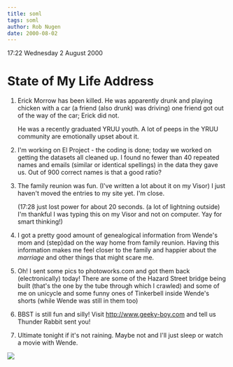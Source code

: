 ```yaml
---
title: soml
tags: soml
author: Rob Nugen
date: 2000-08-02
---
```


<p class=date>17:22 Wednesday 2 August 2000</p>

<h1>State of My Life Address</h1>

<ol>
<p><li>Erick Morrow has been killed.  He was apparently drunk and playing chicken with a car (a friend (also drunk) was driving)  one friend got out of the way of the car; Erick did not.

<p>He was a recently graduated YRUU youth.  A lot of peeps in the YRUU community are emotionally upset about it.

<p><li>I'm working on El Project - the coding is done; today we worked on getting the datasets all cleaned up.  I found no fewer than 40 repeated names and emails (similar or identical spellings) in the data they gave us.  Out of 900 correct names is that a good ratio?

<p><li>The family reunion was fun. (I've written a lot about it on my Visor) I just haven't moved the entries to my site yet.  I'm close.

<p>(17:28 just lost power for about 20 seconds. (a lot of lightning outside)  I'm thankful I was typing this on my Visor and not on computer.  Yay for smart thinking!)

<p><li>I got a pretty good amount of genealogical information from Wende's mom and (step)dad on the way home from family reunion.  Having this information makes me feel closer to the family and happier about the <em>marriage</em> and other things that might scare me.

<p><li>Oh!  I sent some pics to photoworks.com and got them back (electronically) today!  There are some of the Hazard Street bridge being built (that's the one by the tube through which I crawled) and some of me on unicycle and some funny ones of Tinkerbell inside Wende's shorts (while Wende was still in them too)

<p><li>BBST is still fun and silly!  Visit <a href="http://www.geeky-boy.com">http://www.geeky-boy.com</a> and tell us Thunder Rabbit sent you!

<p><li>Ultimate tonight if it's not raining.  Maybe not and I'll just sleep or watch a movie with Wende.
</ol>

<p><img src="/images/rob/wL-ROB.gif">


